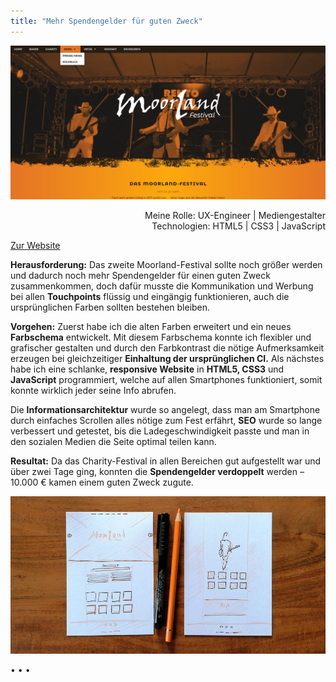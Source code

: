 ```yaml
---
title: "Mehr Spendengelder für guten Zweck"
---
```


![Website Moorland-Festival](../images/MoorlandFestivalWebsite1.jpg)

<p style="font-size: var(--fs-small-text);text-align: right;">Meine Rolle: UX-Engineer | Mediengestalter<br/>
Technologien: HTML5 | CSS3 | JavaScript</p>

[Zur Website](http://www.sascha-nabrotzky.de/moorland/index.html)

**Herausforderung:** Das zweite Moorland-Festival sollte noch größer werden und dadurch noch mehr Spendengelder für einen guten Zweck zusammenkommen, doch dafür musste die Kommunikation und Werbung bei allen **Touchpoints** flüssig und eingängig funktionieren, auch die ursprünglichen Farben sollten bestehen bleiben.

**Vorgehen:** Zuerst habe ich die alten Farben erweitert und ein neues **Farbschema** entwickelt. Mit diesem Farbschema konnte ich flexibler und grafischer gestalten und durch den Farbkontrast die nötige Aufmerksamkeit erzeugen bei gleichzeitiger **Einhaltung der ursprünglichen CI.** Als nächstes habe ich eine schlanke, **responsive Website** in **HTML5, CSS3** und **JavaScript** programmiert, welche auf allen Smartphones funktioniert, somit konnte wirklich jeder seine Info abrufen.

Die **Informationsarchitektur** wurde so angelegt, dass man am Smartphone durch einfaches Scrollen alles nötige zum Fest erfährt, **SEO** wurde so lange verbessert und getestet, bis die Ladegeschwindigkeit passte und man in den sozialen Medien die Seite optimal teilen kann.

**Resultat:** Da das Charity-Festival in allen Bereichen gut aufgestellt war und über zwei Tage ging, konnten die **Spendengelder verdoppelt** werden – 10.000 € kamen einem guten Zweck zugute.

![Wireframe der Website Moorland-Festival](../images/MoorlandWireframe.jpg)

<p>&bull; &bull; &bull;</p>

